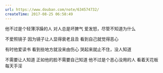 ```yaml
---
url: https://www.douban.com/note/634574732/
createTime: 2017-08-25 06:58:49
---
```


他不过是个轻薄浮躁的人
对人总是坏脾气
爱发怒，尽管不知道为什么

不爱照镜子
因为镜子让人显得衰老且丑
看到自己就觉得恶心

有时他爱读书
看到些地方就没来由伤心
哭起来就止不住，没人知道

不需要让人知道
正如他的脸不需要自己知道
他不过是个恶心没用的人
看着天花板每天手淫